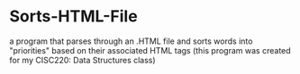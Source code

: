 # Sorts-HTML-File
a program that parses through an .HTML file and sorts words into "priorities" based on their associated HTML tags
(this program was created for my CISC220: Data Structures class)
